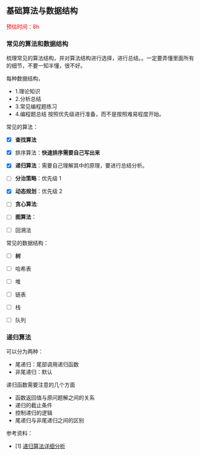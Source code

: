 ## 基础算法与数据结构

<font color=red>预估时间：8h</font>

### 常见的算法和数据结构


梳理常见的算法结构，并对算法结构进行选择，进行总结。。一定要弄懂里面所有的细节，不要一知半懂，很不好。



每种数据结构，
- 1.理论知识
- 2.分析总结
- 3.常见编程题练习
- 4.编程题总结
按照优先级进行准备，而不是按照难易程度开始。


常见的算法：
- [x] **查找算法**
- [x] 排序算法：**快速排序需要自己写出来**
- [x] **递归算法**：需要自己理解其中的原理，要进行总结分析。
- [ ] **分治策略**：优先级 1
- [x] **动态规划**：优先级 2
- [ ] **贪心算法**:
- [ ] **图算法**：
- [ ] 回溯法



常见的数据结构：
- [ ] **树**
- [ ] 哈希表
- [ ] 堆
- [ ] 链表
- [ ] 栈
- [ ] 队列


### 递归算法

可以分为两种：
- 尾递归：尾部调用递归函数
- 非尾递归：默认

递归函数需要注意的几个方面
- 函数返回值与原问题解之间的关系
- 递归的截止条件
- 控制递归的逻辑
- 尾递归与非尾递归之间的区别


参考资料：
- [1] [递归算法详细分析](https://www.cnblogs.com/alantu2018/p/8461796.html)